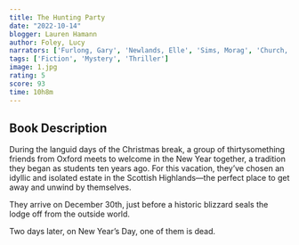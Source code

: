 ```yaml
---
title: The Hunting Party 
date: "2022-10-14"
blogger: Lauren Hamann
author: Foley, Lucy
narrators: ['Furlong, Gary', 'Newlands, Elle', 'Sims, Morag', 'Church, Imogen', 'Quirk, Moira']
tags: ['Fiction', 'Mystery', 'Thriller']
image: 1.jpg
rating: 5
score: 93
time: 10h8m
---
```



## Book Description

During the languid days of the Christmas break, a group of thirtysomething friends from Oxford meets to welcome in the New Year together, a tradition they began as students ten years ago. For this vacation, they’ve chosen an idyllic and isolated estate in the Scottish Highlands—the perfect place to get away and unwind by themselves.

They arrive on December 30th, just before a historic blizzard seals the lodge off from the outside world.

Two days later, on New Year’s Day, one of them is dead.
